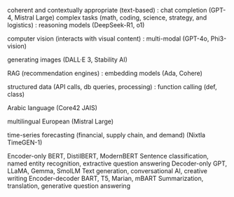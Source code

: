 

coherent and contextually appropriate (text-based) : chat completion (GPT-4, Mistral Large)
complex tasks (math, coding, science, strategy, and logistics) : reasoning models (DeepSeek-R1, o1)

computer vision (interacts with visual content) : multi-modal (GPT-4o, Phi3-vision)


generating images (DALL·E 3, Stability AI) 

RAG (recommendation engines) : embedding models (Ada, Cohere)

structured data (API calls, db queries, processing) : function calling (def, class)

Arabic language (Core42 JAIS)
    
multilingual European (Mistral Large) 

time-series forecasting (financial, supply chain, and demand)   (Nixtla TimeGEN-1) 


Encoder-only 	BERT, DistilBERT, ModernBERT 	Sentence classification, named entity recognition, extractive question answering
Decoder-only 	GPT, LLaMA, Gemma, SmolLM 	Text generation, conversational AI, creative writing
Encoder-decoder 	BART, T5, Marian, mBART 	Summarization, translation, generative question answering